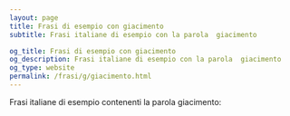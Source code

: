 ```yaml
---
layout: page
title: Frasi di esempio con giacimento 
subtitle: Frasi italiane di esempio con la parola  giacimento

og_title: Frasi di esempio con giacimento 
og_description: Frasi italiane di esempio con la parola  giacimento
og_type: website
permalink: /frasi/g/giacimento.html
---
```


Frasi italiane di esempio contenenti la parola giacimento:


